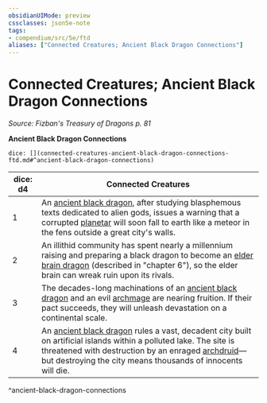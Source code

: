 ```yaml
---
obsidianUIMode: preview
cssclasses: json5e-note
tags:
- compendium/src/5e/ftd
aliases: ["Connected Creatures; Ancient Black Dragon Connections"]
---
```

# Connected Creatures; Ancient Black Dragon Connections
*Source: Fizban's Treasury of Dragons p. 81* 

**Ancient Black Dragon Connections**

`dice: [](connected-creatures-ancient-black-dragon-connections-ftd.md#^ancient-black-dragon-connections)`

| dice: d4 | Connected Creatures |
|----------|---------------------|
| 1 | An [ancient black dragon](Mechanics/bestiary/dragon/ancient-black-dragon.md), after studying blasphemous texts dedicated to alien gods, issues a warning that a corrupted [planetar](Mechanics/bestiary/celestial/planetar.md) will soon fall to earth like a meteor in the fens outside a great city's walls. |
| 2 | An illithid community has spent nearly a millennium raising and preparing a black dragon to become an [elder brain dragon](Mechanics/bestiary/aberration/elder-brain-dragon-ftd.md) (described in "chapter 6"), so the elder brain can wreak ruin upon its rivals. |
| 3 | The decades-long machinations of an [ancient black dragon](Mechanics/bestiary/dragon/ancient-black-dragon.md) and an evil [archmage](Mechanics/bestiary/humanoid/archmage.md) are nearing fruition. If their pact succeeds, they will unleash devastation on a continental scale. |
| 4 | An [ancient black dragon](Mechanics/bestiary/dragon/ancient-black-dragon.md) rules a vast, decadent city built on artificial islands within a polluted lake. The site is threatened with destruction by an enraged [archdruid](Mechanics/bestiary/humanoid/archdruid-mpmm.md)—but destroying the city means thousands of innocents will die. |
^ancient-black-dragon-connections